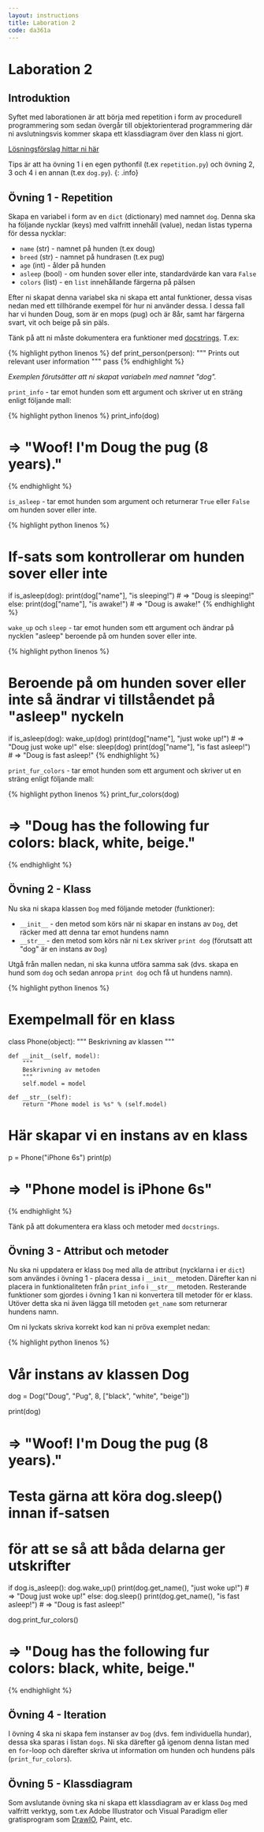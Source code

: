 ```yaml
---
layout: instructions
title: Laboration 2
code: da361a
---
```


# Laboration 2

## Introduktion

Syftet med laborationen är att börja med repetition i form av procedurell programmering som sedan övergår till objektorienterad programmering där ni avslutningsvis kommer skapa ett klassdiagram över den klass ni gjort.

[Lösningsförslag hittar ni här](/assets/zip/labb2-oop_python_da361a.zip)

Tips är att ha övning 1 i en egen pythonfil (t.ex `repetition.py`) och övning 2, 3 och 4 i en annan (t.ex `dog.py`).
{: .info}

## Övning 1 - Repetition

Skapa en variabel i form av en `dict` (dictionary) med namnet `dog`. Denna ska ha följande nycklar (keys) med valfritt innehåll (value), nedan listas typerna för dessa nycklar:

* `name` (str) - namnet på hunden (t.ex doug)
* `breed` (str) - namnet på hundrasen (t.ex pug)
* `age` (int) - ålder på hunden
* `asleep` (bool) - om hunden sover eller inte, standardvärde kan vara `False`
* `colors` (list) - en `list` innehållande färgerna på pälsen

Efter ni skapat denna variabel ska ni skapa ett antal funktioner, dessa visas nedan med ett tillhörande exempel för hur ni använder dessa. I dessa fall har vi hunden Doug, som är en mops (pug) och är 8år, samt har färgerna svart, vit och beige på sin päls.

Tänk på att ni måste dokumentera era funktioner med [docstrings](https://www.python.org/dev/peps/pep-0257/). T.ex:

{% highlight python linenos %}
def print_person(person):
    """
    Prints out relevant user information
    """
    pass
{% endhighlight %}

_Exemplen förutsätter att ni skapat variabeln med namnet "dog"._

`print_info` - tar emot hunden som ett argument och skriver ut en sträng enligt följande mall:

{% highlight python linenos %}
print_info(dog)
# => "Woof! I'm Doug the pug (8 years)."
{% endhighlight %}

`is_asleep` - tar emot hunden som argument och returnerar `True` eller `False` om hunden sover eller inte.

{% highlight python linenos %}
# If-sats som kontrollerar om hunden sover eller inte
if is_asleep(dog):
    print(dog["name"], "is sleeping!")
    # => "Doug is sleeping!"
else:
    print(dog["name"], "is awake!")
    # => "Doug is awake!"
{% endhighlight %}

`wake_up` och `sleep` - tar emot hunden som ett argument och ändrar på nycklen "asleep" beroende på om hunden sover eller inte.

{% highlight python linenos %}
# Beroende på om hunden sover eller inte så ändrar vi tillståendet på "asleep" nyckeln
if is_asleep(dog):
    wake_up(dog)
    print(dog["name"], "just woke up!")
    # => "Doug just woke up!"
else:
    sleep(dog)
    print(dog["name"], "is fast asleep!")
    # => "Doug is fast asleep!"
{% endhighlight %}

`print_fur_colors` - tar emot hunden som ett argument och skriver ut en sträng enligt följande mall:

{% highlight python linenos %}
print_fur_colors(dog)
# => "Doug has the following fur colors: black, white, beige."
{% endhighlight %}

## Övning 2 - Klass

Nu ska ni skapa klassen `Dog` med följande metoder (funktioner):

* `__init__` - den metod som körs när ni skapar en instans av `Dog`, det räcker med att denna tar emot hundens namn
* `__str__` - den metod som körs när ni t.ex skriver `print dog` (förutsatt att "dog" är en instans av `Dog`)

Utgå från mallen nedan, ni ska kunna utföra samma sak (dvs. skapa en hund som `dog` och sedan anropa `print dog` och få ut hundens namn).

{% highlight python linenos %}
# Exempelmall för en klass

class Phone(object):
    """
    Beskrivning av klassen
    """

    def __init__(self, model):
        """
        Beskrivning av metoden
        """
        self.model = model

    def __str__(self):
        return "Phone model is %s" % (self.model)

# Här skapar vi en instans av en klass
p = Phone("iPhone 6s")
print(p)
# => "Phone model is iPhone 6s"
{% endhighlight %}

Tänk på att dokumentera era klass och metoder med `docstrings`.

## Övning 3 - Attribut och metoder

Nu ska ni uppdatera er klass `Dog` med alla de attribut (nycklarna i er `dict`) som användes i övning 1 - placera dessa i `__init__` metoden. Därefter kan ni placera in funktionaliteten från `print_info` i `__str__` metoden. Resterande funktioner som gjordes i övning 1 kan ni konvertera till metoder för er klass. Utöver detta ska ni även lägga till metoden `get_name` som returnerar hundens namn.

Om ni lyckats skriva korrekt kod kan ni pröva exemplet nedan:

{% highlight python linenos %}
# Vår instans av klassen Dog
dog = Dog("Doug", "Pug", 8, ["black", "white", "beige"])

print(dog)
# => "Woof! I'm Doug the pug (8 years)."

# Testa gärna att köra dog.sleep() innan if-satsen
# för att se så att båda delarna ger utskrifter
if dog.is_asleep():
    dog.wake_up()
    print(dog.get_name(), "just woke up!")
    # => "Doug just woke up!"
else:
    dog.sleep()
    print(dog.get_name(), "is fast asleep!")
    # => "Doug is fast asleep!"

dog.print_fur_colors()
# => "Doug has the following fur colors: black, white, beige."

{% endhighlight %}

## Övning 4 - Iteration

I övning 4 ska ni skapa fem instanser av `Dog` (dvs. fem individuella hundar), dessa ska sparas i listan `dogs`. Ni ska därefter gå igenom denna listan med en `for`-loop och därefter skriva ut information om hunden och hundens päls (`print_fur_colors`).

## Övning 5 - Klassdiagram

Som avslutande övning ska ni skapa ett klassdiagram av er klass `Dog` med valfritt verktyg, som t.ex Adobe Illustrator och Visual Paradigm eller gratisprogram som [DrawIO](https://www.draw.io), Paint, etc.

